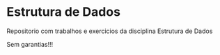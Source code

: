 # Estrutura de Dados

Repositorio com trabalhos e exercicios da disciplina Estrutura de Dados

Sem garantias!!!